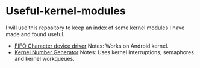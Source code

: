 # Useful-kernel-modules
I will use this repository to keep an index of some kernel modules I have made and found useful.
* [FIFO Character device driver](https://github.com/Zildj1an/FIFO-Driver)
  Notes: Works on Android kernel.
* [Kernel Number Generator](https://github.com/Zildj1an/Kernel-Numbers-Generator)
  Notes: Uses kernel interruptions, semaphores and kernel workqueues.
